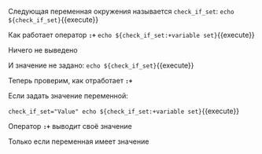 Следующая переменная окружения называется `check_if_set`:
`echo ${check_if_set}`{{execute}}

Как работает оператор **`:+`**
`echo ${check_if_set:+variable set}`{{execute}}

Ничего не выведено

И значение не задано:
`echo ${check_if_set}`{{execute}}

Теперь проверим, как отработает **`:+`**

Если задать значение переменной:

`
check_if_set="Value"
echo ${check_if_set:+variable set}
`{{execute}}

Оператор **`:+`** выводит своё значение

Только если переменная имеет значение